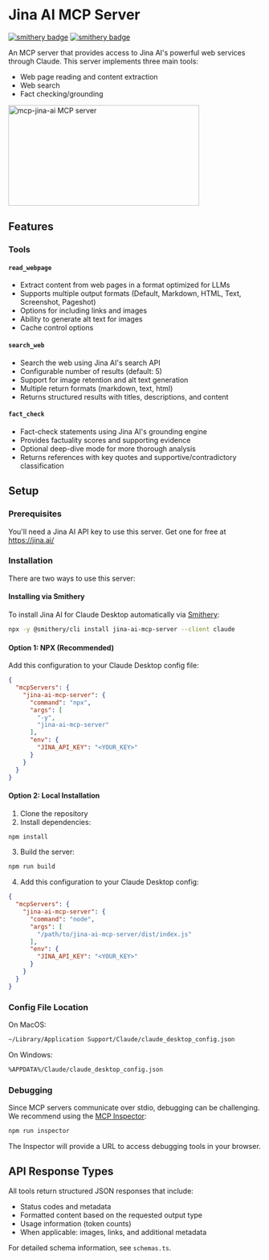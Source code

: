 # Jina AI MCP Server
[![smithery badge](https://smithery.ai/badge/jina-ai-mcp-server)](https://smithery.ai/server/jina-ai-mcp)
[![smithery badge](https://smithery.ai/badge/jina-ai-mcp-server)](https://smithery.ai/server/jina-ai-mcp-server)

An MCP server that provides access to Jina AI's powerful web services through Claude. This server implements three main tools:

- Web page reading and content extraction
- Web search
- Fact checking/grounding

<a href="https://glama.ai/mcp/servers/c1l6ib2j49"><img width="380" height="200" src="https://glama.ai/mcp/servers/c1l6ib2j49/badge" alt="mcp-jina-ai MCP server" /></a>

## Features

### Tools

#### `read_webpage`
- Extract content from web pages in a format optimized for LLMs
- Supports multiple output formats (Default, Markdown, HTML, Text, Screenshot, Pageshot)
- Options for including links and images
- Ability to generate alt text for images
- Cache control options

#### `search_web`
- Search the web using Jina AI's search API
- Configurable number of results (default: 5)
- Support for image retention and alt text generation
- Multiple return formats (markdown, text, html)
- Returns structured results with titles, descriptions, and content

#### `fact_check`
- Fact-check statements using Jina AI's grounding engine
- Provides factuality scores and supporting evidence 
- Optional deep-dive mode for more thorough analysis
- Returns references with key quotes and supportive/contradictory classification

## Setup

### Prerequisites

You'll need a Jina AI API key to use this server. Get one for free at https://jina.ai/

### Installation

There are two ways to use this server:

#### Installing via Smithery

To install Jina AI for Claude Desktop automatically via [Smithery](https://smithery.ai/server/jina-ai-mcp-server):

```bash
npx -y @smithery/cli install jina-ai-mcp-server --client claude
```

#### Option 1: NPX (Recommended)
Add this configuration to your Claude Desktop config file:

```json
{
  "mcpServers": {
    "jina-ai-mcp-server": {
      "command": "npx",
      "args": [
        "-y",
        "jina-ai-mcp-server"
      ],
      "env": {
        "JINA_API_KEY": "<YOUR_KEY>"
      }
    }
  }
}
```

#### Option 2: Local Installation
1. Clone the repository
2. Install dependencies:
```bash
npm install
```

3. Build the server:
```bash
npm run build
```

4. Add this configuration to your Claude Desktop config:
```json
{
  "mcpServers": {
    "jina-ai-mcp-server": {
      "command": "node",
      "args": [
        "/path/to/jina-ai-mcp-server/dist/index.js"
      ],
      "env": {
        "JINA_API_KEY": "<YOUR_KEY>"
      }
    }
  }
}
```

### Config File Location

On MacOS:
```bash
~/Library/Application Support/Claude/claude_desktop_config.json
```

On Windows:
```bash
%APPDATA%/Claude/claude_desktop_config.json
```

### Debugging

Since MCP servers communicate over stdio, debugging can be challenging. We recommend using the [MCP Inspector](https://github.com/modelcontextprotocol/inspector):

```bash
npm run inspector
```

The Inspector will provide a URL to access debugging tools in your browser.

## API Response Types

All tools return structured JSON responses that include:

- Status codes and metadata
- Formatted content based on the requested output type
- Usage information (token counts)
- When applicable: images, links, and additional metadata

For detailed schema information, see `schemas.ts`.

